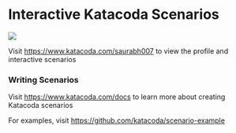 # Interactive Katacoda Scenarios

[![](http://shields.katacoda.com/katacoda/saurabh007/count.svg)](https://www.katacoda.com/saurabh007 "Get your profile on Katacoda.com")

Visit https://www.katacoda.com/saurabh007 to view the profile and interactive scenarios

### Writing Scenarios
Visit https://www.katacoda.com/docs to learn more about creating Katacoda scenarios

For examples, visit https://github.com/katacoda/scenario-example
